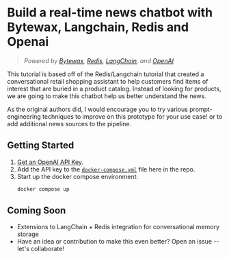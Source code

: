 # Build a real-time news chatbot with Bytewax, Langchain, Redis and Openai


>*Powered by [Bytewax](https://bytewax.io/), [Redis](https://redis.io), [LangChain](https://python.langchain.com/en/latest/), and [OpenAI](https://platform.openai.com)*

This tutorial is based off of the Redis/Langchain tutorial that created a conversational retail shopping assistant to help customers find items of interest that are buried in a product catalog. Instead of looking for products, we are going to make this chatbot help us better understand the news.

As the original authors did, I would encourage you to try various prompt-engineering techniques to improve on this prototype for your use case! or to add additional news sources to the pipeline.

## Getting Started

1. [Get an OpenAI API Key](https://platform.openai.com).
2. Add the API key to the [`docker-compose.yml`](./docker-compose.yml) file here in the repo.
3. Start up the docker compose environment:
    ```bash
    docker compose up
    ```

## Coming Soon

- Extensions to LangChain + Redis integration for conversational memory storage
- Have an idea or contribution to make this even better? Open an issue -- let's collaborate!
